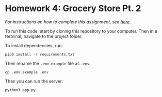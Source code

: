 # Homework 4: Grocery Store Pt. 2

_For instructions on how to complete this assignment, see [here](https://make-school-courses.github.io/BEW-1.2-Authentication-and-Associations/#/Assignments/grocery-store-part-2)._

To run this code, start by cloning this repository to your computer. Then in a terminal, navigate to the project folder.

To install dependencies, run:

```
pip3 install -r requirements.txt
```

Then rename the `.env.example` file as `.env`:

```
cp .env.example .env
```

Then you can run the server:

```
python3 app.py
```